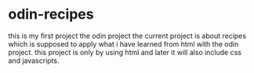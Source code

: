 # odin-recipes
this is my first project the odin project
the current project is about recipes which is supposed to
apply what i have learned from html with the odin project.
this project is only by using html and later it will also 
include css and javascripts.
